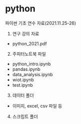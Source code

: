 # python

파이썬 기초 연수 자료(2021.11.25-26)

1. 연구 강의 자료
  - python_2021.pdf
2. 주피터노트북 파일
  - python_intro.ipynb
  - pandas.ipynb
  - data_analysis.ipynb
  - wiot.ipynb
  - test.ipynb
3. 데이터 폴더
  - 이미지, excel, csv 파일 등
4. 스크립트 폴더
